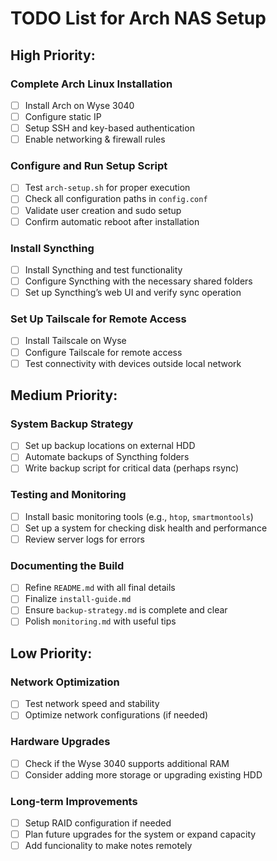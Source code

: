 # TODO List for Arch NAS Setup

## High Priority:

### Complete Arch Linux Installation
- [ ] Install Arch on Wyse 3040
- [ ] Configure static IP
- [ ] Setup SSH and key-based authentication
- [ ] Enable networking & firewall rules

### Configure and Run Setup Script
- [ ] Test `arch-setup.sh` for proper execution
- [ ] Check all configuration paths in `config.conf`
- [ ] Validate user creation and sudo setup
- [ ] Confirm automatic reboot after installation

### Install Syncthing
- [ ] Install Syncthing and test functionality
- [ ] Configure Syncthing with the necessary shared folders
- [ ] Set up Syncthing’s web UI and verify sync operation

### Set Up Tailscale for Remote Access
- [ ] Install Tailscale on Wyse
- [ ] Configure Tailscale for remote access
- [ ] Test connectivity with devices outside local network

## Medium Priority:

### System Backup Strategy
- [ ] Set up backup locations on external HDD
- [ ] Automate backups of Syncthing folders
- [ ] Write backup script for critical data (perhaps rsync)

### Testing and Monitoring
- [ ] Install basic monitoring tools (e.g., `htop`, `smartmontools`)
- [ ] Set up a system for checking disk health and performance
- [ ] Review server logs for errors

### Documenting the Build
- [ ] Refine `README.md` with all final details
- [ ] Finalize `install-guide.md`
- [ ] Ensure `backup-strategy.md` is complete and clear
- [ ] Polish `monitoring.md` with useful tips

## Low Priority:

### Network Optimization
- [ ] Test network speed and stability
- [ ] Optimize network configurations (if needed)

### Hardware Upgrades
- [ ] Check if the Wyse 3040 supports additional RAM
- [ ] Consider adding more storage or upgrading existing HDD

### Long-term Improvements
- [ ] Setup RAID configuration if needed
- [ ] Plan future upgrades for the system or expand capacity
- [ ] Add funcionality to make notes remotely